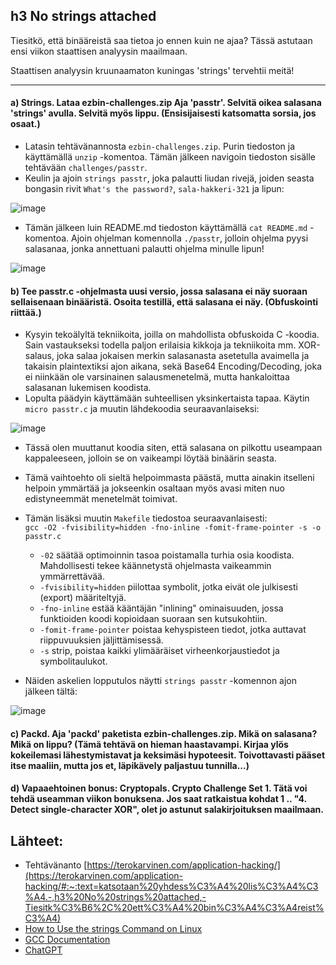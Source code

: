 ## h3 No strings attached

Tiesitkö, että binääreistä saa tietoa jo ennen kuin ne ajaa? Tässä astutaan ensi viikon staattisen analyysin maailmaan.

Staattisen analyysin kruunaamaton kuningas 'strings' tervehtii meitä!

---
#### a) Strings. Lataa ezbin-challenges.zip Aja 'passtr'. Selvitä oikea salasana 'strings' avulla. Selvitä myös lippu. (Ensisijaisesti katsomatta sorsia, jos osaat.)

- Latasin tehtävänannosta `ezbin-challenges.zip`. Purin tiedoston ja käyttämällä `unzip` -komentoa. Tämän jälkeen navigoin tiedoston sisälle tehtävään `challenges/passtr`.
- Keulin ja ajoin `strings passtr`, joka palautti liudan rivejä, joiden seasta bongasin rivit `What's the password?`, `sala-hakkeri-321` ja lipun:

![image](https://github.com/user-attachments/assets/ff4ed167-50af-4a5f-9977-252f9a7d70bf)

- Tämän jälkeen luin README.md tiedoston käyttämällä `cat README.md` -komentoa. Ajoin ohjelman komennolla `./passtr`, jolloin ohjelma pyysi salasanaa, jonka annettuani palautti ohjelma minulle lipun!

![image](https://github.com/user-attachments/assets/f6f59675-b2c2-4a00-b346-b6b7e2f68822)


#### b) Tee passtr.c -ohjelmasta uusi versio, jossa salasana ei näy suoraan sellaisenaan binääristä. Osoita testillä, että salasana ei näy. (Obfuskointi riittää.)

- Kysyin tekoälyltä tekniikoita, joilla on mahdollista obfuskoida C -koodia. Sain vastaukseksi todella paljon erilaisia kikkoja ja tekniikoita mm. XOR-salaus, joka salaa jokaisen merkin salasanasta asetetulla avaimella ja takaisin plaintextiksi ajon aikana, sekä Base64 Encoding/Decoding, joka ei niinkään ole varsinainen salausmenetelmä, mutta hankaloittaa salasanan lukemisen koodista.
- Lopulta päädyin käyttämään suhteellisen yksinkertaista tapaa. Käytin `micro passtr.c` ja muutin lähdekoodia seuraavanlaiseksi:

![image](https://github.com/user-attachments/assets/0947e27e-83e7-4483-9432-83b221ea9ef2)

- Tässä olen muuttanut koodia siten, että salasana on pilkottu useampaan kappaleeseen, jolloin se on vaikeampi löytää binäärin seasta.
- Tämä vaihtoehto oli sieltä helpoimmasta päästä, mutta ainakin itselleni helpoin ymmärtää ja jokseenkin osaltaan myös avasi miten nuo edistyneemmät menetelmät toimivat.


- Tämän lisäksi muutin `Makefile` tiedostoa seuraavanlaisesti: <br>`gcc -O2 -fvisibility=hidden -fno-inline -fomit-frame-pointer -s -o passtr.c`
  - `-02` säätää optimoinnin tasoa poistamalla turhia osia koodista. Mahdollisesti tekee käännetystä ohjelmasta vaikeammin ymmärrettävää.
  - `-fvisibility=hidden` piilottaa symbolit, jotka eivät ole julkisesti (export) määriteltyjä.
  - `-fno-inline` estää kääntäjän "inlining" ominaisuuden, jossa funktioiden koodi kopioidaan suoraan sen kutsukohtiin.
  - `-fomit-frame-pointer` poistaa kehyspisteen tiedot, jotka auttavat riippuvuuksien jäljittämisessä.
  - `-s` strip, poistaa kaikki ylimääräiset virheenkorjaustiedot ja symbolitaulukot.

- Näiden askelien lopputulos näytti `strings passtr` -komennon ajon jälkeen tältä:

![image](https://github.com/user-attachments/assets/355c247f-e962-4584-8fe6-4e5aba400b16)


#### c) Packd. Aja 'packd' paketista ezbin-challenges.zip. Mikä on salasana? Mikä on lippu? (Tämä tehtävä on hieman haastavampi. Kirjaa ylös kokeilemasi lähestymistavat ja keksimäsi hypoteesit. Toivottavasti pääset itse maaliin, mutta jos et, läpikävely paljastuu tunnilla...)

#### d) Vapaaehtoinen bonus: Cryptopals. Crypto Challenge Set 1. Tätä voi tehdä useamman viikon bonuksena. Jos saat ratkaistua kohdat 1 .. "4. Detect single-character XOR", olet jo astunut salakirjoituksen maailmaan.


## Lähteet:

- Tehtävänanto [https://terokarvinen.com/application-hacking/](https://terokarvinen.com/application-hacking/#:~:text=katsotaan%20yhdess%C3%A4%20lis%C3%A4%C3%A4.-,h3%20No%20strings%20attached,-Tiesitk%C3%B6%2C%20ett%C3%A4%20bin%C3%A4%C3%A4reist%C3%A4)
- [How to Use the strings Command on Linux](https://www.howtogeek.com/427805/how-to-use-the-strings-command-on-linux/)
- [GCC Documentation](https://gcc.gnu.org/onlinedocs/)
- [ChatGPT](https://chatgpt.com)
